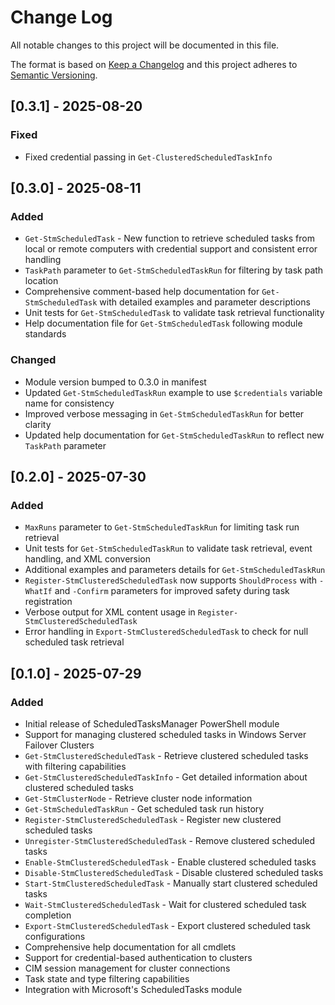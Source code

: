 # Change Log

<!-- Disable markdownlint's no-duplicate-header rule -->
<!-- markdownlint-disable MD024 -->

All notable changes to this project will be documented in this file.

The format is based on [Keep a Changelog](http://keepachangelog.com/)
and this project adheres to [Semantic Versioning](http://semver.org/).

## [0.3.1] - 2025-08-20

### Fixed

- Fixed credential passing in `Get-ClusteredScheduledTaskInfo`

## [0.3.0] - 2025-08-11

### Added

- `Get-StmScheduledTask` - New function to retrieve scheduled tasks from local
  or remote computers with credential support and consistent error handling
- `TaskPath` parameter to `Get-StmScheduledTaskRun` for filtering by task path
  location
- Comprehensive comment-based help documentation for `Get-StmScheduledTask`
  with detailed examples and parameter descriptions
- Unit tests for `Get-StmScheduledTask` to validate task retrieval
  functionality
- Help documentation file for `Get-StmScheduledTask` following module
  standards

### Changed

- Module version bumped to 0.3.0 in manifest
- Updated `Get-StmScheduledTaskRun` example to use `$credentials` variable
  name for consistency
- Improved verbose messaging in `Get-StmScheduledTaskRun` for better clarity
- Updated help documentation for `Get-StmScheduledTaskRun` to reflect new
  `TaskPath` parameter

## [0.2.0] - 2025-07-30

### Added

- `MaxRuns` parameter to `Get-StmScheduledTaskRun` for limiting task run
  retrieval
- Unit tests for `Get-StmScheduledTaskRun` to validate task retrieval, event
  handling, and XML conversion
- Additional examples and parameters details for `Get-StmScheduledTaskRun`
- `Register-StmClusteredScheduledTask` now supports `ShouldProcess` with
  `-WhatIf` and `-Confirm` parameters for improved safety during task
  registration
- Verbose output for XML content usage in `Register-StmClusteredScheduledTask`
- Error handling in `Export-StmClusteredScheduledTask` to check for null
  scheduled task retrieval

## [0.1.0] - 2025-07-29

### Added

- Initial release of ScheduledTasksManager PowerShell module
- Support for managing clustered scheduled tasks in Windows Server Failover
  Clusters
- `Get-StmClusteredScheduledTask` - Retrieve clustered scheduled tasks with
  filtering capabilities
- `Get-StmClusteredScheduledTaskInfo` - Get detailed information about
  clustered scheduled tasks
- `Get-StmClusterNode` - Retrieve cluster node information
- `Get-StmScheduledTaskRun` - Get scheduled task run history
- `Register-StmClusteredScheduledTask` - Register new clustered scheduled
  tasks
- `Unregister-StmClusteredScheduledTask` - Remove clustered scheduled tasks
- `Enable-StmClusteredScheduledTask` - Enable clustered scheduled tasks
- `Disable-StmClusteredScheduledTask` - Disable clustered scheduled tasks
- `Start-StmClusteredScheduledTask` - Manually start clustered scheduled
  tasks
- `Wait-StmClusteredScheduledTask` - Wait for clustered scheduled task
  completion
- `Export-StmClusteredScheduledTask` - Export clustered scheduled task
  configurations
- Comprehensive help documentation for all cmdlets
- Support for credential-based authentication to clusters
- CIM session management for cluster connections
- Task state and type filtering capabilities
- Integration with Microsoft's ScheduledTasks module
